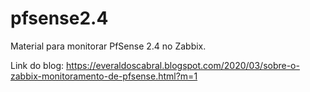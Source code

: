 # pfsense2.4
Material para monitorar PfSense 2.4 no Zabbix.

Link do blog: https://everaldoscabral.blogspot.com/2020/03/sobre-o-zabbix-monitoramento-de-pfsense.html?m=1
